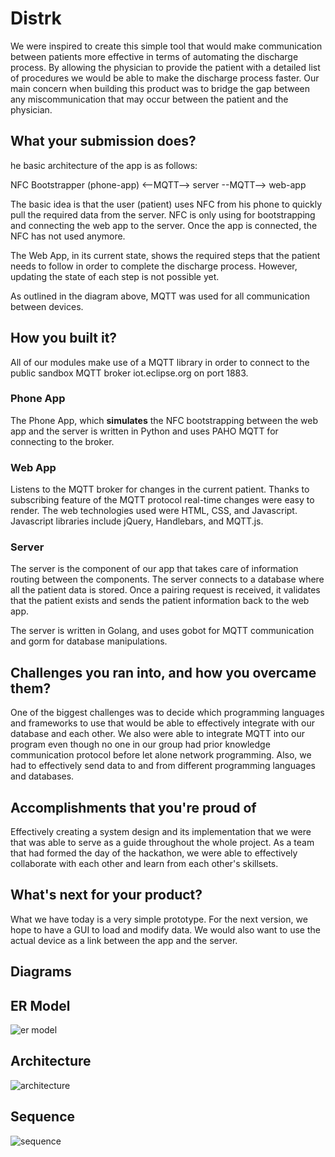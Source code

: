 # Distrk

We were inspired to create this simple tool that would make communication between patients more effective in terms of automating the discharge process. By allowing the physician to provide the patient with a detailed list of procedures we would be able to make the discharge process faster. Our main concern when building this product was to bridge the gap between any miscommunication that may occur between the patient and the physician.

## What your submission does?

he basic architecture of the app is as follows:

NFC Bootstrapper (phone-app) <--MQTT--> server --MQTT--> web-app

The basic idea is that the user (patient) uses NFC from his phone to quickly pull the required data from the server. NFC is only using for bootstrapping and connecting the web app to the server. Once the app is connected, the NFC has not used anymore.

The Web App, in its current state, shows the required steps that the patient needs to follow in order to complete the discharge process. However, updating the state of each step is not possible yet.

As outlined in the diagram above, MQTT was used for all communication between devices.

## How you built it?
All of our modules make use of a MQTT library in order to connect to the public sandbox MQTT broker iot.eclipse.org on port 1883.

### Phone App
The Phone App, which **simulates** the NFC bootstrapping between the web app and the server is written in Python and uses PAHO MQTT for connecting to the broker.

### Web App
Listens to the MQTT broker for changes in the current patient. Thanks to subscribing feature of the MQTT protocol real-time changes were easy to render. The web technologies used were HTML, CSS, and Javascript. Javascript libraries include jQuery, Handlebars, and MQTT.js.

### Server
The server is the component of our app that takes care of information routing between the components. The server connects to a database where all the patient data is stored. Once a pairing request is received, it validates that the patient exists and sends the patient information back to the web app.

The server is written in Golang, and uses gobot for MQTT communication and gorm for database manipulations.

## Challenges you ran into, and how you overcame them?
One of the biggest challenges was to decide which programming languages and frameworks to use that would be able to effectively integrate with our database and each other. We also were able to integrate MQTT into our program even though no one in our group had prior knowledge communication protocol before let alone network programming. Also, we had to effectively send data to and from different programming languages and databases.

## Accomplishments that you're proud of

Effectively creating a system design and its implementation that we were that was able to serve as a guide throughout the whole project. As a team that had formed the day of the hackathon, we were able to effectively collaborate with each other and learn from each other's skillsets.

## What's next for your product?

What we have today is a very simple prototype. For the next version, we hope to have a GUI to load and modify data. We would also want to use the actual device as a link between the app and the server.

## Diagrams

## ER Model
![er model](https://raw.githubusercontent.com/Christopher-Hill/CodeRED_2017/master/diagrams/er_model.jpg)

## Architecture
![architecture](https://raw.githubusercontent.com/Christopher-Hill/CodeRED_2017/master/diagrams/architeture.jpg)

## Sequence
![sequence](https://raw.githubusercontent.com/Christopher-Hill/CodeRED_2017/master/diagrams/sequencec.jpg)
